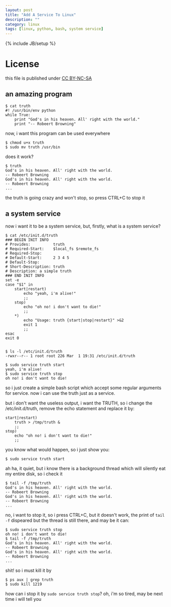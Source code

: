 ```yaml
---
layout: post
title: "Add A Service To Linux"
description: ""
category: linux
tags: [linux, python, bash, system service]
---
```

{% include JB/setup %}
# License
this file is published under [CC BY-NC-SA](http://creativecommons.org/licenses/by-nc-sa/3.0/)

## an amazing program 
    
    $ cat truth
    #! /usr/bin/env python
    while True:
        print "God's in his heaven. All' right with the world."
        print "-- Robeert Browning"

now, i want this program can be used everywhere

    $ chmod u+x truth
    $ sudo mv truth /usr/bin
    
does it work?

    $ truth
    God's in his heaven. All' right with the world.
    -- Robeert Browning
    God's in his heaven. All' right with the world.
    -- Robeert Browning
    ...

the truth is going crazy and won't stop, so press CTRL+C to stop it    
## a system service
now i want it to be a system service, but, firstly, what is a system service?

    $ cat /etc/init.d/truth
    ### BEGIN INIT INFO
    # Provides:          truth
    # Required-Start:    $local_fs $remote_fs
    # Required-Stop:
    # Default-Start:     2 3 4 5
    # Default-Stop:
    # Short-Description: truth
    # Description: a simple truth
    ### END INIT INFO
    set -e
    case "$1" in
        start|restart)
            echo "yeah, i'm alive!"
            ;;
        stop)
            echo "oh no! i don't want to die!"
            ;;
        *)
            echo "Usage: truth {start|stop|restart}" >&2
            exit 1
            ;;
    esac
    exit 0

    
    $ ls -l /etc/init.d/truth
    -rwxr--r-- 1 root root 226 Mar  1 19:31 /etc/init.d/truth

    $ sudo service truth start
    yeah, i'm alive!
    $ sudo service truth stop
    oh no! i don't want to die!

so i just create a simple bash script which accept some regular arguments for service. now i can use the truth just as a service.

but i don't want the useless output, i want the TRUTH, so i change the /etc/init.d/truth, remove the echo statement and replace it by:

    start|restart)
        truth > /tmp/truth &
        ;;
    stop)
        echo "oh no! i don't want to die!"
        ;;

you know what would happen, so i just show you:
    
    $ sudo service truth start

ah ha, it quiet, but i know there is a background thread which will silently eat my entire disk, so i check it

    $ tail -f /tmp/truth
    God's in his heaven. All' right with the world.
    -- Robeert Browning
    God's in his heaven. All' right with the world.
    -- Robeert Browning
    ...

no, i want to stop it, so i press CTRL+C, but it doesn't work, the print of `tail -f` dispeared but the thread is still there, and may be it can:

    $ sudo service truth stop
    oh no! i don't want to die!
    $ tail -f /tmp/truth
    God's in his heaven. All' right with the world.
    -- Robeert Browning
    God's in his heaven. All' right with the world.
    -- Robeert Browning
    ...

shit! so i must kill it by 

    $ ps aux | grep truth
    $ sudo kill 1219

how can i stop it by `sudo service truth stop`? oh, i'm so tired, may be next time i will tell you
    
